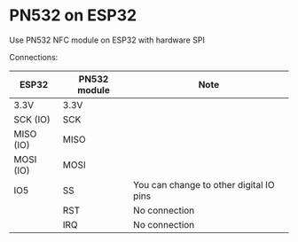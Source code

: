 # PN532 on ESP32

Use PN532 NFC module on ESP32 with hardware SPI

Connections:

| ESP32     | PN532 module | Note                                    |
|-----------|--------------|-----------------------------------------|
| 3.3V      | 3.3V         |                                         |
| SCK (IO)  | SCK          |                                         |
| MISO (IO) | MISO         |                                         |
| MOSI (IO) | MOSI         |                                         |
| IO5       | SS           | You can change to other digital IO pins |
|           | RST          | No connection                           |
|           | IRQ          | No connection                           |



